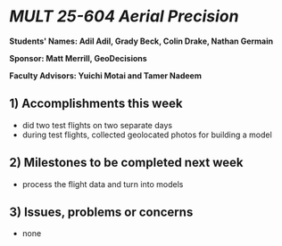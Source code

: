 # *MULT 25-604 Aerial Precision*

**Students' Names: Adil Adil, Grady Beck, Colin Drake, Nathan Germain**

**Sponsor: Matt Merrill, GeoDecisions**

**Faculty Advisors: Yuichi Motai and Tamer Nadeem**

## 1) Accomplishments this week ##
   - did two test flights on two separate days
   - during test flights, collected geolocated photos for building a model

## 2) Milestones to be completed next week ##
   - process the flight data and turn into models

## 3) Issues, problems or concerns ##
   - none
   


